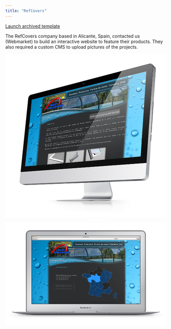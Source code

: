 ```yaml
---
title: "RefCovers"
---
```


<p class="work-links">
<a class="btn icon icon-external" href="http://work.joanmira.com/webs/refcovers/" target="_blank">Launch archived template</a></p>

The RefCovers company based in Alicante, Spain, contacted us (Webmarket) to build an interactive website to feature their products. They also required a custom CMS to upload pictures of the projects.

![](./images/1.jpg)

![](./images/2.jpg)
